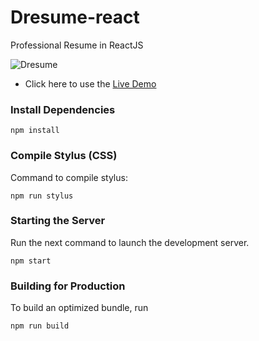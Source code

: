 # Dresume-react
Professional Resume in ReactJS


![Dresume]([https://avatars.githubusercontent.com/u/134713147?s=400&u=1bc7b5e30347b86483a4bacb901a282170dcb753&v=4])

*  Click here to use the [Live Demo](http://dev.gndx.co/dresume-react/)



### Install Dependencies
```
npm install
```

### Compile Stylus (CSS)
Command to compile stylus:
```
npm run stylus
```

### Starting the Server
Run the next command to launch the development server. 
```
npm start
```

### Building for Production
To build an optimized bundle, run
```
npm run build
```
